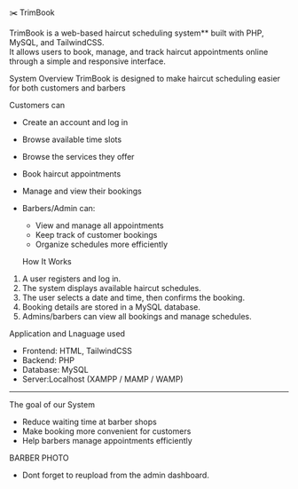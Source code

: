  ✂️ TrimBook

TrimBook is a web-based haircut scheduling system** built with PHP, MySQL, and TailwindCSS.  
It allows users to book, manage, and track haircut appointments online through a simple and responsive interface.

 System Overview
TrimBook is designed to make haircut scheduling easier for both customers and barbers

 Customers can
  - Create an account and log in
  - Browse available time slots
  - Browse the services they offer
  - Book haircut appointments
  - Manage and view their bookings

- Barbers/Admin can:
  - View and manage all appointments
  - Keep track of customer bookings
  - Organize schedules more efficiently

  How It Works
1. A user registers and log in.  
2. The system displays available haircut schedules.  
3. The user selects a date and time, then confirms the booking.  
4. Booking details are stored in a MySQL database.  
5. Admins/barbers can view all bookings and manage schedules.  

 Application and Lnaguage used
- Frontend: HTML, TailwindCSS  
- Backend: PHP  
- Database: MySQL  
- Server:Localhost (XAMPP / MAMP / WAMP)

---

The goal of our System
- Reduce waiting time at barber shops  
- Make booking more convenient for customers  
- Help barbers manage appointments efficiently  

BARBER PHOTO
- Dont forget to reupload from the admin dashboard.

